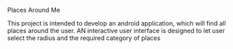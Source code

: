 Places Around Me

This project is intended to develop an android application, which will find all places around the user.
AN interactive user interface is designed to let user select the radius and  the required category of places 